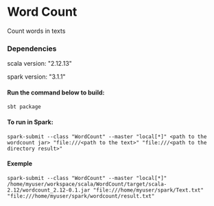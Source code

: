 # Word Count

Count words in texts

### Dependencies

scala version: "2.12.13"

spark version: "3.1.1"

#### Run the command below to build: 
```
sbt package
```

#### To run in Spark:
```
spark-submit --class "WordCount" --master "local[*]" <path to the wordcount jar> "file:///<path to the text>" "file:///<path to the directory result>"
```
#### Exemple
```
spark-submit --class "WordCount" --master "local[*]" /home/myuser/workspace/scala/WordCount/target/scala-2.12/wordcount_2.12-0.1.jar "file:///home/myuser/spark/Text.txt" "file:///home/myuser/spark/wordcount/result.txt"
```
